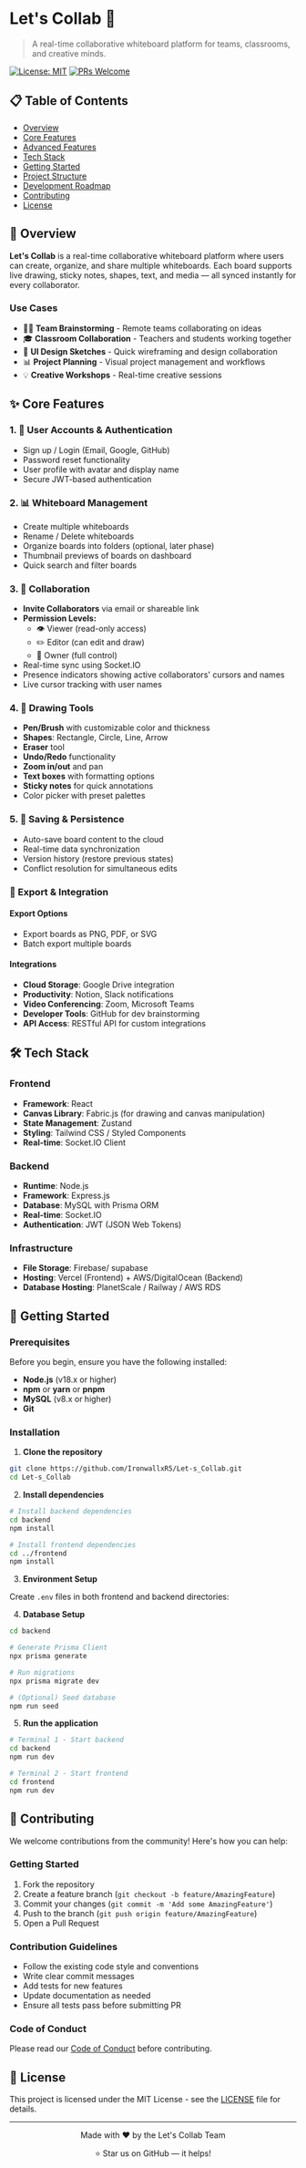 # Let's Collab 🎨

> A real-time collaborative whiteboard platform for teams, classrooms, and creative minds.

[![License: MIT](https://img.shields.io/badge/License-MIT-yellow.svg)](https://opensource.org/licenses/MIT)
[![PRs Welcome](https://img.shields.io/badge/PRs-welcome-brightgreen.svg)](http://makeapullrequest.com)

## 📋 Table of Contents

- [Overview](#overview)
- [Core Features](#core-features)
- [Advanced Features](#advanced-features)
- [Tech Stack](#tech-stack)
- [Getting Started](#getting-started)
- [Project Structure](#project-structure)
- [Development Roadmap](#development-roadmap)
- [Contributing](#contributing)
- [License](#license)

## 🎯 Overview

**Let's Collab** is a real-time collaborative whiteboard platform where users can create, organize, and share multiple whiteboards. Each board supports live drawing, sticky notes, shapes, text, and media — all synced instantly for every collaborator.

### Use Cases

- 🧑‍💼 **Team Brainstorming** - Remote teams collaborating on ideas
- 🎓 **Classroom Collaboration** - Teachers and students working together
- 🎨 **UI Design Sketches** - Quick wireframing and design collaboration
- 📊 **Project Planning** - Visual project management and workflows
- 💡 **Creative Workshops** - Real-time creative sessions

## ✨ Core Features 

### 1. 🔐 User Accounts & Authentication

- Sign up / Login (Email, Google, GitHub)
- Password reset functionality
- User profile with avatar and display name
- Secure JWT-based authentication

### 2. 📊 Whiteboard Management

- Create multiple whiteboards
- Rename / Delete whiteboards
- Organize boards into folders (optional, later phase)
- Thumbnail previews of boards on dashboard
- Quick search and filter boards

### 3. 🤝 Collaboration

- **Invite Collaborators** via email or shareable link
- **Permission Levels:**
  - 👁️ Viewer (read-only access)
  - ✏️ Editor (can edit and draw)
  - 👑 Owner (full control)
- Real-time sync using Socket.IO
- Presence indicators showing active collaborators' cursors and names
- Live cursor tracking with user names

### 4. 🎨 Drawing Tools

- **Pen/Brush** with customizable color and thickness
- **Shapes**: Rectangle, Circle, Line, Arrow
- **Eraser** tool
- **Undo/Redo** functionality
- **Zoom in/out** and pan
- **Text boxes** with formatting options
- **Sticky notes** for quick annotations
- Color picker with preset palettes

### 5. 💾 Saving & Persistence

- Auto-save board content to the cloud
- Real-time data synchronization
- Version history (restore previous states)
- Conflict resolution for simultaneous edits


### 💾 Export & Integration

#### Export Options
- Export boards as PNG, PDF, or SVG
- Batch export multiple boards

#### Integrations
- **Cloud Storage**: Google Drive integration
- **Productivity**: Notion, Slack notifications
- **Video Conferencing**: Zoom, Microsoft Teams
- **Developer Tools**: GitHub for dev brainstorming
- **API Access**: RESTful API for custom integrations

## 🛠️ Tech Stack

### Frontend
- **Framework**: React 
- **Canvas Library**: Fabric.js (for drawing and canvas manipulation)
- **State Management**: Zustand
- **Styling**: Tailwind CSS / Styled Components
- **Real-time**: Socket.IO Client

### Backend
- **Runtime**: Node.js
- **Framework**: Express.js
- **Database**: MySQL with Prisma ORM
- **Real-time**: Socket.IO
- **Authentication**: JWT (JSON Web Tokens)

### Infrastructure
- **File Storage**: Firebase/ supabase
- **Hosting**: Vercel (Frontend) + AWS/DigitalOcean (Backend)
- **Database Hosting**: PlanetScale / Railway / AWS RDS


## 🚀 Getting Started

### Prerequisites

Before you begin, ensure you have the following installed:

- **Node.js** (v18.x or higher)
- **npm** or **yarn** or **pnpm**
- **MySQL** (v8.x or higher)
- **Git**

### Installation

1. **Clone the repository**

```bash
git clone https://github.com/IronwallxR5/Let-s_Collab.git
cd Let-s_Collab
```

2. **Install dependencies**

```bash
# Install backend dependencies
cd backend
npm install

# Install frontend dependencies
cd ../frontend
npm install
```

3. **Environment Setup**

Create `.env` files in both frontend and backend directories:



4. **Database Setup**

```bash
cd backend

# Generate Prisma Client
npx prisma generate

# Run migrations
npx prisma migrate dev

# (Optional) Seed database
npm run seed
```

5. **Run the application**

```bash
# Terminal 1 - Start backend
cd backend
npm run dev

# Terminal 2 - Start frontend
cd frontend
npm run dev
```


## 🤝 Contributing

We welcome contributions from the community! Here's how you can help:

### Getting Started

1. Fork the repository
2. Create a feature branch (`git checkout -b feature/AmazingFeature`)
3. Commit your changes (`git commit -m 'Add some AmazingFeature'`)
4. Push to the branch (`git push origin feature/AmazingFeature`)
5. Open a Pull Request

### Contribution Guidelines

- Follow the existing code style and conventions
- Write clear commit messages
- Add tests for new features
- Update documentation as needed
- Ensure all tests pass before submitting PR

### Code of Conduct

Please read our [Code of Conduct](CODE_OF_CONDUCT.md) before contributing.

## 📝 License

This project is licensed under the MIT License - see the [LICENSE](LICENSE) file for details.


---

<div align="center">
  Made with ❤️ by the Let's Collab Team
  
  ⭐ Star us on GitHub — it helps!
</div>
